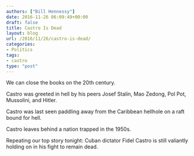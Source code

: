 ```yaml
---
authors: ["Bill Hennessy"]
date: 2016-11-26 06:09:49+00:00
draft: false
title: Castro Is Dead
layout: blog
url: /2016/11/26/castro-is-dead/
categories:
- Politics
tags:
- castro
type: "post"
---
```


We can close the books on the 20th century. 

Castro was greeted in hell by his peers Josef Stalin, Mao Zedong, Pol Pot, Mussolini, and Hitler. 

Castro was last seen paddling away from the Caribbean hellhole on a raft bound for hell. 

Castro leaves behind a nation trapped in the 1950s.

Repeating our top story tonight: Cuban dictator Fidel Castro is still valiantly holding on in his fight to remain dead.
